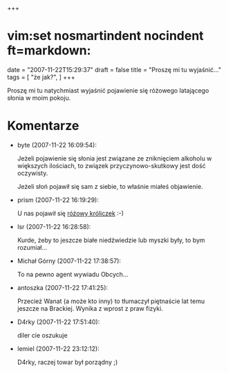 +++
# vim:set nosmartindent nocindent ft=markdown:
date = "2007-11-22T15:29:37"
draft = false
title = "Proszę mi tu wyjaśnić..."
tags = [ "że jak?", ]
+++

Proszę mi tu natychmiast wyjaśnić pojawienie się różowego latającego słonia w
moim pokoju.

# Komentarze

* byte (2007-11-22 16:09:54): <p>Jeżeli pojawienie się słonia jest związane ze
  zniknięciem alkoholu w większych ilościach, to związek przyczynowo-skutkowy
  jest dość oczywisty.</p>  <p>Jeżeli słoń pojawił się sam z siebie, to właśnie
  miałeś objawienie.</p>
* prism (2007-11-22 16:19:29): <p>U nas pojawił się <a
  href="http://kasia.jogger.pl/2007/11/22/dlugouchy/" rel="nofollow" >różowy
  króliczek</a> :-)</p>
* lsr (2007-11-22 16:28:58): <p>Kurde, żeby to jeszcze białe niedźwiedzie lub
  myszki były, to bym rozumiał...</p>
* Michał Górny (2007-11-22 17:38:57): <p>To na pewno agent wywiadu Obcych…</p>
* antoszka (2007-11-22 17:41:25): <p>Przecież Wanat (a może kto inny) to
  tłumaczył piętnaście lat temu jeszcze na Brackiej. Wynika z wprost z praw
  fizyki.</p>
* D4rky (2007-11-22 17:51:40): <p>diler cie oszukuje</p>
* lemiel (2007-11-22 23:12:12): <p>D4rky, raczej towar był porządny ;)</p>
